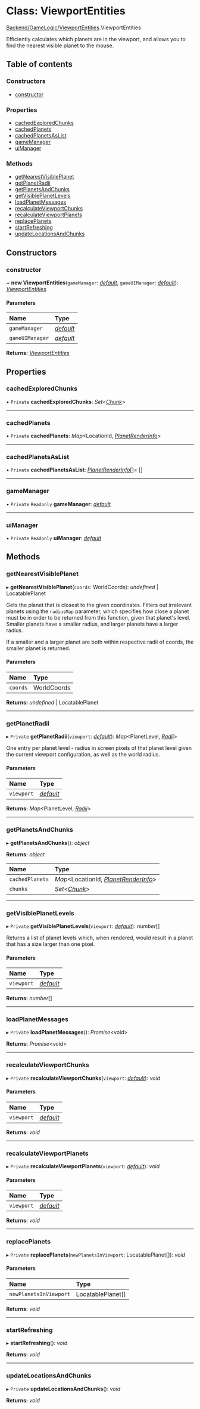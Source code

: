 # Class: ViewportEntities

[Backend/GameLogic/ViewportEntities](../modules/backend_gamelogic_viewportentities.md).ViewportEntities

Efficiently calculates which planets are in the viewport, and allows you to find the nearest
visible planet to the mouse.

## Table of contents

### Constructors

- [constructor](backend_gamelogic_viewportentities.viewportentities.md#constructor)

### Properties

- [cachedExploredChunks](backend_gamelogic_viewportentities.viewportentities.md#cachedexploredchunks)
- [cachedPlanets](backend_gamelogic_viewportentities.viewportentities.md#cachedplanets)
- [cachedPlanetsAsList](backend_gamelogic_viewportentities.viewportentities.md#cachedplanetsaslist)
- [gameManager](backend_gamelogic_viewportentities.viewportentities.md#gamemanager)
- [uiManager](backend_gamelogic_viewportentities.viewportentities.md#uimanager)

### Methods

- [getNearestVisiblePlanet](backend_gamelogic_viewportentities.viewportentities.md#getnearestvisibleplanet)
- [getPlanetRadii](backend_gamelogic_viewportentities.viewportentities.md#getplanetradii)
- [getPlanetsAndChunks](backend_gamelogic_viewportentities.viewportentities.md#getplanetsandchunks)
- [getVisiblePlanetLevels](backend_gamelogic_viewportentities.viewportentities.md#getvisibleplanetlevels)
- [loadPlanetMessages](backend_gamelogic_viewportentities.viewportentities.md#loadplanetmessages)
- [recalculateViewportChunks](backend_gamelogic_viewportentities.viewportentities.md#recalculateviewportchunks)
- [recalculateViewportPlanets](backend_gamelogic_viewportentities.viewportentities.md#recalculateviewportplanets)
- [replacePlanets](backend_gamelogic_viewportentities.viewportentities.md#replaceplanets)
- [startRefreshing](backend_gamelogic_viewportentities.viewportentities.md#startrefreshing)
- [updateLocationsAndChunks](backend_gamelogic_viewportentities.viewportentities.md#updatelocationsandchunks)

## Constructors

### constructor

\+ **new ViewportEntities**(`gameManager`: [_default_](backend_gamelogic_gamemanager.default.md), `gameUIManager`: [_default_](backend_gamelogic_gameuimanager.default.md)): [_ViewportEntities_](backend_gamelogic_viewportentities.viewportentities.md)

#### Parameters

| Name            | Type                                                    |
| :-------------- | :------------------------------------------------------ |
| `gameManager`   | [_default_](backend_gamelogic_gamemanager.default.md)   |
| `gameUIManager` | [_default_](backend_gamelogic_gameuimanager.default.md) |

**Returns:** [_ViewportEntities_](backend_gamelogic_viewportentities.viewportentities.md)

## Properties

### cachedExploredChunks

• `Private` **cachedExploredChunks**: _Set_<[_Chunk_](_types_global_globaltypes.chunk.md)\>

---

### cachedPlanets

• `Private` **cachedPlanets**: _Map_<LocationId, [_PlanetRenderInfo_](../interfaces/backend_gamelogic_viewportentities.planetrenderinfo.md)\>

---

### cachedPlanetsAsList

• `Private` **cachedPlanetsAsList**: [_PlanetRenderInfo_](../interfaces/backend_gamelogic_viewportentities.planetrenderinfo.md)[]= []

---

### gameManager

• `Private` `Readonly` **gameManager**: [_default_](backend_gamelogic_gamemanager.default.md)

---

### uiManager

• `Private` `Readonly` **uiManager**: [_default_](backend_gamelogic_gameuimanager.default.md)

## Methods

### getNearestVisiblePlanet

▸ **getNearestVisiblePlanet**(`coords`: WorldCoords): _undefined_ \| LocatablePlanet

Gets the planet that is closest to the given coordinates. Filters out irrelevant planets
using the `radiusMap` parameter, which specifies how close a planet must be in order to
be returned from this function, given that planet's level. Smaller planets have a smaller
radius, and larger planets have a larger radius.

If a smaller and a larger planet are both within respective radii of coords, the smaller
planet is returned.

#### Parameters

| Name     | Type        |
| :------- | :---------- |
| `coords` | WorldCoords |

**Returns:** _undefined_ \| LocatablePlanet

---

### getPlanetRadii

▸ `Private` **getPlanetRadii**(`viewport`: [_default_](frontend_game_viewport.default.md)): _Map_<PlanetLevel, [_Radii_](../interfaces/backend_gamelogic_viewportentities.radii.md)\>

One entry per planet level - radius in screen pixels of that planet level given the current
viewport configuration, as well as the world radius.

#### Parameters

| Name       | Type                                           |
| :--------- | :--------------------------------------------- |
| `viewport` | [_default_](frontend_game_viewport.default.md) |

**Returns:** _Map_<PlanetLevel, [_Radii_](../interfaces/backend_gamelogic_viewportentities.radii.md)\>

---

### getPlanetsAndChunks

▸ **getPlanetsAndChunks**(): _object_

**Returns:** _object_

| Name            | Type                                                                                                           |
| :-------------- | :------------------------------------------------------------------------------------------------------------- |
| `cachedPlanets` | _Map_<LocationId, [_PlanetRenderInfo_](../interfaces/backend_gamelogic_viewportentities.planetrenderinfo.md)\> |
| `chunks`        | _Set_<[_Chunk_](_types_global_globaltypes.chunk.md)\>                                                          |

---

### getVisiblePlanetLevels

▸ `Private` **getVisiblePlanetLevels**(`viewport`: [_default_](frontend_game_viewport.default.md)): _number_[]

Returns a list of planet levels which, when rendered, would result in a planet that has a size
larger than one pixel.

#### Parameters

| Name       | Type                                           |
| :--------- | :--------------------------------------------- |
| `viewport` | [_default_](frontend_game_viewport.default.md) |

**Returns:** _number_[]

---

### loadPlanetMessages

▸ `Private` **loadPlanetMessages**(): _Promise_<void\>

**Returns:** _Promise_<void\>

---

### recalculateViewportChunks

▸ `Private` **recalculateViewportChunks**(`viewport`: [_default_](frontend_game_viewport.default.md)): _void_

#### Parameters

| Name       | Type                                           |
| :--------- | :--------------------------------------------- |
| `viewport` | [_default_](frontend_game_viewport.default.md) |

**Returns:** _void_

---

### recalculateViewportPlanets

▸ `Private` **recalculateViewportPlanets**(`viewport`: [_default_](frontend_game_viewport.default.md)): _void_

#### Parameters

| Name       | Type                                           |
| :--------- | :--------------------------------------------- |
| `viewport` | [_default_](frontend_game_viewport.default.md) |

**Returns:** _void_

---

### replacePlanets

▸ `Private` **replacePlanets**(`newPlanetsInViewport`: LocatablePlanet[]): _void_

#### Parameters

| Name                   | Type              |
| :--------------------- | :---------------- |
| `newPlanetsInViewport` | LocatablePlanet[] |

**Returns:** _void_

---

### startRefreshing

▸ **startRefreshing**(): _void_

**Returns:** _void_

---

### updateLocationsAndChunks

▸ `Private` **updateLocationsAndChunks**(): _void_

**Returns:** _void_
